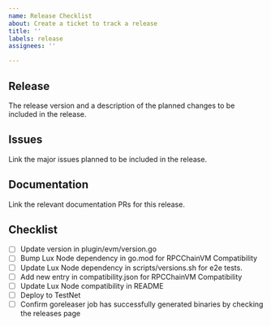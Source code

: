 ```yaml
---
name: Release Checklist
about: Create a ticket to track a release
title: ''
labels: release
assignees: ''

---
```


## Release

The release version and a description of the planned changes to be included in the release.

## Issues

Link the major issues planned to be included in the release.

## Documentation

Link the relevant documentation PRs for this release.

## Checklist

- [ ] Update version in plugin/evm/version.go
- [ ] Bump Lux Node dependency in go.mod for RPCChainVM Compatibility
- [ ] Update Lux Node dependency in scripts/versions.sh for e2e tests.
- [ ] Add new entry in compatibility.json for RPCChainVM Compatibility
- [ ] Update Lux Node compatibility in README
- [ ] Deploy to TestNet
- [ ] Confirm goreleaser job has successfully generated binaries by checking the releases page
